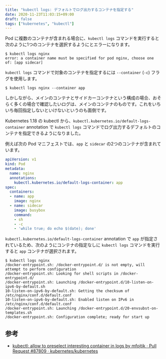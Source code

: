 ```yaml
---
title: "kubectl logs: デフォルトでログ出力するコンテナを指定する"
date: 2020-11-23T11:03:15+09:00
draft: false
tags: ["kubernetes", "kubectl"]
---
```


Pod に複数のコンテナが含まれる場合に、`kubectl logs` コマンドを実行すると次のように1つのコンテナを選択するようにとエラーになります。

```
$ kubectl logs nginx
error: a container name must be specified for pod nginx, choose one of: [app sidecar]
```

`kubectl logs` コマンドで対象のコンテナを指定するには `--container` (`-c`) フラグを使用します。

```
$ kubectl logs nginx --container app
```

しかしながら、メインのコンテナとサイドカーコンテナという構成の場合、おそらく多くの場合で確認したいログは、メインのコンテナのものです。これをいちいち毎回指定しないといけないというのも面倒です。

Kubernetes 1.18 の kubectl から、`kubectl.kubernetes.io/default-logs-container` annotation で `kubectl logs` コマンドでログ出力するデフォルトのコンテナを指定できるようになりました。

例えば次の Pod マニフェストでは、`app` と `sidecar` の2つのコンテナが含まれています。

```yaml
apiVersion: v1
kind: Pod
metadata:
  name: nginx
  annotations:
    kubectl.kubernetes.io/default-logs-container: app
spec:
  containers:
  - name: app
    image: nginx
  - name: sidecar
    image: busybox
    command:
    - sh
    - -c
    - 'while true; do echo $(date); done'
```

`kubectl.kubernetes.io/default-logs-container` annotation で `app` が指定されているため、次のようにコンテナの指定なしに `kubectl logs` コマンドを実行すると `app` コンテナが選択されます。

```
$ kubectl logs nginx
/docker-entrypoint.sh: /docker-entrypoint.d/ is not empty, will attempt to perform configuration
/docker-entrypoint.sh: Looking for shell scripts in /docker-entrypoint.d/
/docker-entrypoint.sh: Launching /docker-entrypoint.d/10-listen-on-ipv6-by-default.sh
10-listen-on-ipv6-by-default.sh: Getting the checksum of /etc/nginx/conf.d/default.conf
10-listen-on-ipv6-by-default.sh: Enabled listen on IPv6 in /etc/nginx/conf.d/default.conf
/docker-entrypoint.sh: Launching /docker-entrypoint.d/20-envsubst-on-templates.sh
/docker-entrypoint.sh: Configuration complete; ready for start up
```

## 参考

- [kubectl: allow to preselect interesting container in logs by mfojtik · Pull Request \#87809 · kubernetes/kubernetes](https://github.com/kubernetes/kubernetes/pull/87809)
